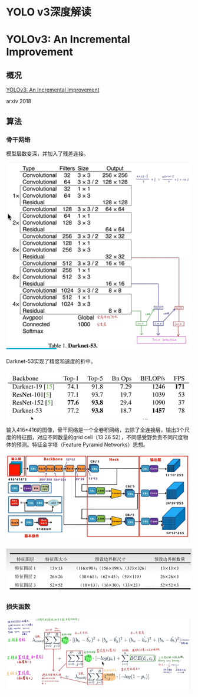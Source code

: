 # YOLO v3深度解读


# YOLOv3: An Incremental Improvement

## 概况

[YOLOv3: An Incremental Improvement](https://arxiv.org/abs/1804.02767)

arxiv 2018

## 算法

### 骨干网络

模型层数变深，并加入了残差连接。

![image-20230218152805888](/image/objectionDetection/image-20230218152805888.png)

Darknet-53实现了精度和速度的折中。

![image-20230218153115427](/image/objectionDetection/image-20230218153115427.png)

输入416*416的图像，骨干网络是一个全卷积网络，去除了全连接层，输出3个尺度的特征图，对应不同数量的grid cell（13 26 52），不同感受野负责不同尺度物体的预测。特征金字塔（Feature Pyramid Networks）思想。

![image-20230218154318822](/image/objectionDetection/image-20230218154318822.png)

![image-20230218155044103](/image/objectionDetection/image-20230218155044103.png)

### 损失函数

![image-20230218155618227](/image/objectionDetection/image-20230218155618227.png)


